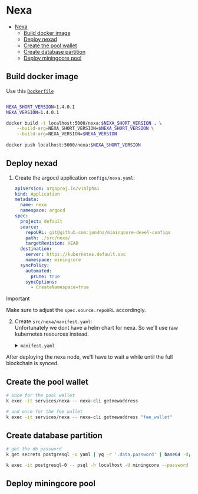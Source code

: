 # Nexa

- [Nexa](#nexa)
  - [Build docker image](#build-docker-image)
  - [Deploy nexad](#deploy-nexad)
  - [Create the pool wallet](#create-the-pool-wallet)
  - [Create database partition](#create-database-partition)
  - [Deploy miningcore pool](#deploy-miningcore-pool)


## Build docker image
Use this [`Dockerfile`](./Dockerfile)
```bash

NEXA_SHORT_VERSION=1.4.0.1
NEXA_VERSION=1.4.0.1

docker build -t localhost:5000/nexa:$NEXA_SHORT_VERSION . \
    --build-arg=NEXA_SHORT_VERSION=$NEXA_SHORT_VERSION \
    --build-arg=NEXA_VERSION=$NEXA_VERSION
    
docker push localhost:5000/nexa:$NEXA_SHORT_VERSION
```

## Deploy nexad
1. Create the argocd application `configs/nexa.yaml`:
   ```yaml
   apiVersion: argoproj.io/v1alpha1
   kind: Application
   metadata:
     name: nexa
     namespace: argocd
   spec:
     project: default
     source:
       repoURL: git@github.com:jon4hz/miningcore-devel-configs
       path: ./src/nexa/
       targetRevision: HEAD
     destination:
       server: https://kubernetes.default.svc
       namespace: miningcore
     syncPolicy:
       automated:
         prune: true
       syncOptions:
         - CreateNamespace=true
   ```
> [!IMPORTANT]  
> Make sure to adjust the `spec.source.repoURL` accordingly.

2. Create `src/nexa/manifest.yaml`:  
   Unfortunately we dont have a helm chart for nexa. So we'll use raw kubernetes resources instead.
   <details>
   <summary><code>manifest.yaml</code></summary>

   ```yaml
   apiVersion: v1
   kind: ConfigMap
   metadata:
     name: nexa
     namespace: miningcore
   data:
     nexa.conf: |
       printtoconsole=1
       testnet=1
       server=1
       rpcuser=test
       rpcpassword=test
       rpcallowip=0.0.0.0/0
       prune=1000
       rpcbind=0.0.0.0
   ---
   apiVersion: apps/v1
   kind: StatefulSet
   metadata:
     name: nexa
     namespace: miningcore
   spec:
     selector:
       matchLabels:
         app: nexa
     serviceName: nexa
     replicas: 1
     template:
       metadata:
         labels:
           app: nexa
       spec:
         containers:
         - name: nexa
           image: localhost:5000/nexa:1.4.0.1
           ports:
           - containerPort: 7229
             name: rpc
           volumeMounts:
           - name: nexadata
             mountPath: /nexa/.nexa/
           - name: nexaconfig
             mountPath: /nexa/.nexa/nexa.conf
             subPath: nexa.conf
         volumes:
           - name: nexaconfig
             configMap:
               name: nexa
     volumeClaimTemplates:
     - metadata:
         name: nexadata
         namespace: miningcore
       spec:
         accessModes: [ "ReadWriteOnce" ]
         resources:
           requests:
             storage: 20Gi
   ---
   apiVersion: v1
   kind: Service
   metadata:
     name: nexa
     namespace: miningcore
   spec:
     selector:
       app: nexa
     ports:
     - name: rpc
       port: 7229
       protocol: TCP
       targetPort: rpc
   ```
   </details>

  After deploying the nexa node, we'll have to wait a while until the full blockchain is synced.

## Create the pool wallet
```bash
# once for the pool wallet
k exec -it services/nexa -- nexa-cli getnewaddress

# and once for the fee wallet
k exec -it services/nexa -- nexa-cli getnewaddress "fee_wallet"
```

## Create database partition
```bash
# get the db password
k get secrets postgresql -o yaml | yq -r '.data.password' | base64 -d; echo

k exec -it postgresql-0 -- psql -h localhost -U miningcore --password -p 5432 -d miningcore -c "CREATE TABLE shares_nexa1 PARTITION OF shares FOR VALUES IN ('nexa1');"
```

## Deploy miningcore pool
```bash
```